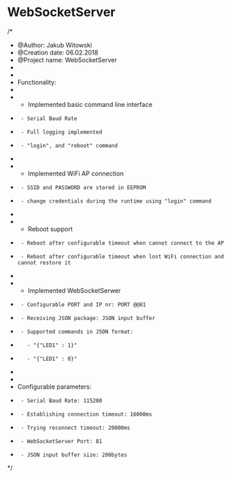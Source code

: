 # WebSocketServer

/*
 *  @Author:          Jakub Witowski 
 *  @Creation date:   06.02.2018 
 *  @Project name:    WebSocketServer
 * 
 * 
 *  Functionality:
 *  
 *    - Implemented basic command line interface
 *      - Serial Baud Rate
 *      - Full logging implemented
 *      - "login", and "reboot" command
 *      
 *    - Implemented WiFi AP connection
 *      - SSID and PASSWORD are stored in EEPROM
 *      - change credentials during the runtime using "login" command
 *      
 *    - Reboot support
 *      - Reboot after configurable timeout when cannot connect to the AP
 *      - Reboot after configurable timeout when lost WiFi connection and cannot restore it
 *      
 *    - Implemented WebSocketSerwer
 *      - Configurable PORT and IP nr: PORT @@81
 *      - Receiving JSON package: JSON input buffer
 *      - Supported commands in JSON format:
 *        - "{"LED1" : 1}"
 *        - "{"LED1" : 0}"
 *        
 *        
 *    Configurable parameters:
 *      - Serial Baud Rate: 115200
 *      - Establishing connection timeout: 16000ms
 *      - Trying reconnect timeout: 20000ms
 *      - WebSocketServer Port: 81
 *      - JSON input buffer size: 200bytes
 */